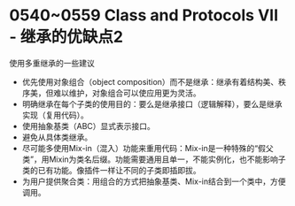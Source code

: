 # 0540~0559 Class and Protocols VII - 继承的优缺点2
使用多重继承的一些建议
 - 优先使用对象组合（object composition）而不是继承：继承有着结构美、秩序美，但难以维护，对象组合可以使应用更为灵活。
 - 明确继承在每个子类的使用目的：要么是继承接口（逻辑解释），要么是继承实现（复用代码）。
 - 使用抽象基类（ABC）显式表示接口。
 - 避免从具体类继承。
 - 尽可能多使用Mix-in（混入）功能来重用代码：Mix-in是一种特殊的“假父类”，用Mixin为类名后缀。功能需要通用且单一，不能实例化，也不能影响子类的已有功能。像插件一样让不同的子类即插即拔。
 - 为用户提供聚合类：用组合的方式把抽象基类、Mix-in结合到一个类中，方便调用。
